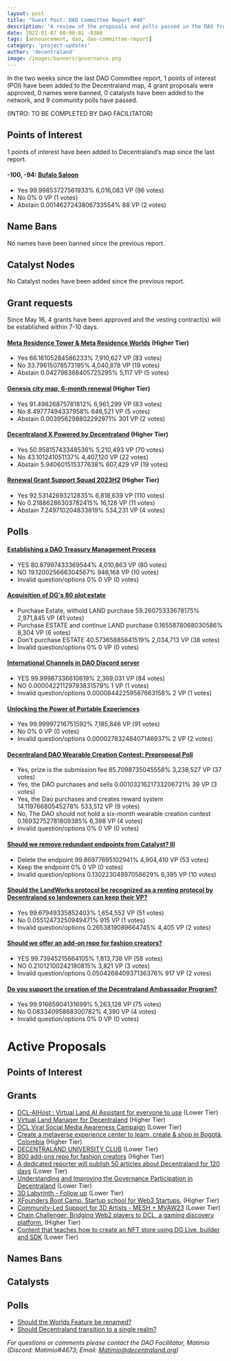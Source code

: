 ```yaml
---
layout: post
title: "Guest Post: DAO Committee Report #48"
description: "A review of the proposals and polls passed in the DAO from May 16 through May 31".
date: 2022-01-07 00:00:01 -0300
tags: [announcement, dao, dao-committee-report]
category: 'project-updates'
author: 'decentraland'
image: /images/banners/governance.png
---
```


In the two weeks since the last DAO Committee report, 1 points of interest (POI) have been added to the Decentraland map, 4 grant proposals were approved, 0 names were banned, 0 catalysts have been added to the network, and 9 community polls have passed.

(INTRO: TO BE COMPLETED BY DAO FACILITATOR)

## Points of Interest
1 points of interest have been added to Decentraland’s map since the last report.


#### -100, -94: [Bufalo Saloon](https://governance.decentraland.org/proposal/?id=7b69c890-fa19-11ed-8e4f-8db7948b5171)

* Yes 99.99853727561933% 6,016,083 VP (96 votes)
* No 0% 0 VP (1 votes)
* Abstain 0.0014627243806733554% 88 VP (2 votes)


## Name Bans

No names have been banned since the previous report.

## Catalyst Nodes
No Catalyst nodes have been added since the previous report.


## Grant requests
Since May 16, 4 grants have been approved and the vesting contract(s) will be established within 7-10 days.


#### [Meta Residence Tower &amp; Meta Residence Worlds](https://governance.decentraland.org/proposal/?id=b7308600-f4b2-11ed-9bc2-e5fe350d0c93) (Higher Tier)

* Yes 66.16105284586233% 7,910,627 VP (83 votes)
* No 33.79615078573195% 4,040,878 VP (19 votes)
* Abstain 0.042796368405725295% 5,117 VP (5 votes)


#### [Genesis city map, 6-month renewal](https://governance.decentraland.org/proposal/?id=6b2227f0-f4b2-11ed-9bc2-e5fe350d0c93) (Higher Tier)

* Yes 91.49826875781812% 6,961,299 VP (83 votes)
* No 8.49777494337958% 646,521 VP (5 votes)
* Abstain 0.003956298802292971% 301 VP (2 votes)


#### [Decentraland X Powered by Decentraland](https://governance.decentraland.org/proposal/?id=75683320-f297-11ed-9bc2-e5fe350d0c93) (Higher Tier)

* Yes 50.95815743348536% 5,210,493 VP (70 votes)
* No 43.101241051137% 4,407,120 VP (22 votes)
* Abstain 5.940601515377638% 607,429 VP (19 votes)


#### [Renewal Grant Support Squad 2023H2](https://governance.decentraland.org/proposal/?id=d9de3350-edcd-11ed-ac2d-876c6fc9416f) (Higher Tier)

* Yes 92.53142693212835% 6,818,639 VP (110 votes)
* No 0.21886286303782415% 16,128 VP (11 votes)
* Abstain 7.249710204833819% 534,231 VP (4 votes)


## Polls

#### [Establishing a DAO Treasury Management Process](https://governance.decentraland.org/proposal/?id=94402470-fb15-11ed-8e4f-8db7948b5171)

* YES 80.87997433369544% 4,010,863 VP (80 votes)
* NO 19.120025666304567% 948,168 VP (10 votes)
* Invalid question/options 0% 0 VP (0 votes)


#### [Acquisition of DG&#39;s 80 plot estate](https://governance.decentraland.org/proposal/?id=26301040-f8d5-11ed-8e4f-8db7948b5171)

* Purchase Estate, withold LAND purchase 59.26075333678175% 2,971,845 VP (41 votes)
* Purchase ESTATE and continue LAND purchase 0.1655878068030586% 8,304 VP (6 votes)
* Don&#39;t purchase ESTATE 40.57365885641519% 2,034,713 VP (38 votes)
* Invalid question/options 0% 0 VP (0 votes)


#### [International Channels in DAO Discord server](https://governance.decentraland.org/proposal/?id=be42c5d0-f65a-11ed-8e4f-8db7948b5171)

* YES 99.99987336610619% 2,369,031 VP (84 votes)
* NO 0.00004221129793831579% 1 VP (1 votes)
* Invalid question/options 0.00008442259587663158% 2 VP (1 votes)


#### [Unlocking the Power of Portable Experiences](https://governance.decentraland.org/proposal/?id=9a44f1b0-f503-11ed-9bc2-e5fe350d0c93)

* Yes 99.99997216751592% 7,185,846 VP (91 votes)
* No 0% 0 VP (0 votes)
* Invalid question/options 0.00002783248407146937% 2 VP (2 votes)


#### [Decentraland DAO Wearable Creation Contest: Preproposal Poll](https://governance.decentraland.org/proposal/?id=b6d9e9e0-f457-11ed-9bc2-e5fe350d0c93)

*  Yes,  prize is the submission fee 85.7098735045558% 3,238,527 VP (37 votes)
* Yes, the DAO purchases and sells 0.0010321621733206721% 39 VP (3 votes)
* Yes, the Dao purchases and creates reward system  14.11976680545278% 533,512 VP (9 votes)
* No, The DAO should not hold a six-month wearable creation contest 0.16932752781809385% 6,398 VP (4 votes)
* Invalid question/options 0% 0 VP (0 votes)


#### [Should we remove redundant endpoints from Catalyst? lll](https://governance.decentraland.org/proposal/?id=cd182780-f41b-11ed-9bc2-e5fe350d0c93)

* Delete the endpoint 99.86977695102941% 4,904,410 VP (53 votes)
* Keep the endpoint 0% 0 VP (0 votes)
* Invalid question/options 0.13022304897058629% 6,395 VP (10 votes)


#### [Should the LandWorks protocol be recognized as a renting protocol by Decentraland so landowners can keep their VP?](https://governance.decentraland.org/proposal/?id=723984c0-f3d1-11ed-9bc2-e5fe350d0c93)

* Yes 99.67949335852403% 1,654,552 VP (51 votes)
* No 0.05512473250949471% 915 VP (1 votes)
* Invalid question/options 0.2653819089664745% 4,405 VP (2 votes)


#### [Should we offer an add-on repo for fashion creators?](https://governance.decentraland.org/proposal/?id=5ead4f30-f346-11ed-9bc2-e5fe350d0c93)

* YES 99.73945215664105% 1,813,738 VP (58 votes)
* NO 0.21012100242180815% 3,821 VP (3 votes)
* Invalid question/options 0.050426840937136376% 917 VP (2 votes)


#### [Do you support the creation of the Decentraland Ambassador Program?](https://governance.decentraland.org/proposal/?id=52de99e0-f27c-11ed-9bc2-e5fe350d0c93)

* Yes 99.91665904131699% 5,263,128 VP (75 votes)
* No 0.08334095868300782% 4,390 VP (4 votes)
* Invalid question/options 0% 0 VP (0 votes)



# Active Proposals

## Points of Interest


## Grants

* [DCL-AIHost : Virtual Land AI Assistant for everyone to use](https://governance.decentraland.org/proposal/?id=1b4dd540-0b7c-11ee-bb17-db98a4ce871d) (Lower Tier)
* [Virtual Land Manager for Decentraland](https://governance.decentraland.org/proposal/?id=65b37890-0a0c-11ee-bb17-db98a4ce871d) (Higher Tier)
* [DCL Viral Social Media Awareness Campaign](https://governance.decentraland.org/proposal/?id=1b0750f0-09bc-11ee-bb17-db98a4ce871d) (Lower Tier)
* [Create a metaverse experience center to learn, create &amp; shop in Bogotá, Colombia](https://governance.decentraland.org/proposal/?id=095522d0-0942-11ee-bb17-db98a4ce871d) (Higher Tier)
* [DECENTRALAND UNIVERSITY CLUB](https://governance.decentraland.org/proposal/?id=4a9b50d0-0851-11ee-bb17-db98a4ce871d) (Lower Tier)
* [800 add-ons repo for fashion creators](https://governance.decentraland.org/proposal/?id=689d8a10-07a4-11ee-bb17-db98a4ce871d) (Higher Tier)
* [A dedicated reporter will publish 50 articles about Decentraland for 120 days](https://governance.decentraland.org/proposal/?id=93bc8120-067c-11ee-8f51-bb3157c3bc20) (Lower Tier)
* [Understanding and Improving the Governance Participation in Decentraland](https://governance.decentraland.org/proposal/?id=725a1020-061c-11ee-8f51-bb3157c3bc20) (Lower Tier)
* [3D Labyrinth  - Follow up](https://governance.decentraland.org/proposal/?id=b44758e0-0602-11ee-8f51-bb3157c3bc20) (Lower Tier)
* [XFounders Boot Camp. Startup school for Web3 Startups.](https://governance.decentraland.org/proposal/?id=ee5b8fe0-0573-11ee-8f51-bb3157c3bc20) (Higher Tier)
* [Community-Led Support for 3D Artists - MESH + MVAW23](https://governance.decentraland.org/proposal/?id=ad893970-048f-11ee-8f51-bb3157c3bc20) (Lower Tier)
* [Chain Challenger: Bridging Web2 players to DCL, a gaming discovery platform.](https://governance.decentraland.org/proposal/?id=4aefa4a0-036a-11ee-8f51-bb3157c3bc20) (Higher Tier)
* [Content that teaches how to create an NFT store using DG Live, builder and SDK](https://governance.decentraland.org/proposal/?id=6e67c3b0-01b0-11ee-8f51-bb3157c3bc20) (Lower Tier)

## Names Bans


## Catalysts


## Polls

* [Should the Worlds Feature be renamed?](https://governance.decentraland.org/proposal/?id=788a7410-0a38-11ee-bb17-db98a4ce871d)
* [Should Decentraland transition to a single realm?](https://governance.decentraland.org/proposal/?id=8d531190-0a10-11ee-bb17-db98a4ce871d)

*For questions or comments please contact the DAO Facilitator, Matimio (Discord: Matimio#4673; Email: [Matimio@decentraland.org](mailto:Matimio@decentraland.org))*